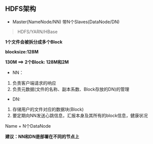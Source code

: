 ## HDFS架构

* Master(NameNode/NN) 带N个Slaves(DataNode/DN)

> HDFS/YARN/HBase

**1个文件会被拆分成多个Block**

**blocksize:128M**

**130M ==> 2个Block: 128M和2M**

* NN：

1. 负责客户端请求的响应
2. 负责元数据(文件的名称、副本系数、Block存放的DN)的管理

* DN:

1. 存储用户的文件对应的数据块(Block)
2. 要定期向NN发送心跳信息，汇报本身及其所有的block信息，健康状况

Name + N个DataNode

**建议：NN和DN是部署在不同的节点上**





